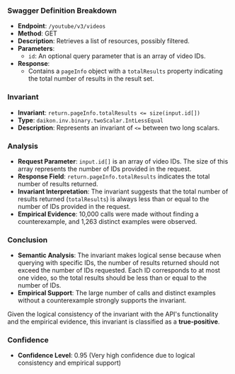 ### Swagger Definition Breakdown
- **Endpoint**: `/youtube/v3/videos`
- **Method**: GET
- **Description**: Retrieves a list of resources, possibly filtered.
- **Parameters**: 
  - `id`: An optional query parameter that is an array of video IDs.
- **Response**:
  - Contains a `pageInfo` object with a `totalResults` property indicating the total number of results in the result set.

### Invariant
- **Invariant**: `return.pageInfo.totalResults <= size(input.id[])`
- **Type**: `daikon.inv.binary.twoScalar.IntLessEqual`
- **Description**: Represents an invariant of `<=` between two long scalars.

### Analysis
- **Request Parameter**: `input.id[]` is an array of video IDs. The size of this array represents the number of IDs provided in the request.
- **Response Field**: `return.pageInfo.totalResults` indicates the total number of results returned.
- **Invariant Interpretation**: The invariant suggests that the total number of results returned (`totalResults`) is always less than or equal to the number of IDs provided in the request.
- **Empirical Evidence**: 10,000 calls were made without finding a counterexample, and 1,263 distinct examples were observed.

### Conclusion
- **Semantic Analysis**: The invariant makes logical sense because when querying with specific IDs, the number of results returned should not exceed the number of IDs requested. Each ID corresponds to at most one video, so the total results should be less than or equal to the number of IDs.
- **Empirical Support**: The large number of calls and distinct examples without a counterexample strongly supports the invariant.

Given the logical consistency of the invariant with the API's functionality and the empirical evidence, this invariant is classified as a **true-positive**.

### Confidence
- **Confidence Level**: 0.95 (Very high confidence due to logical consistency and empirical support)
